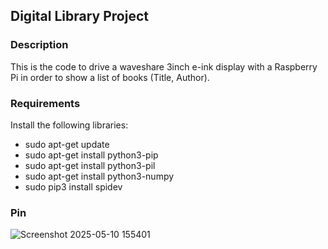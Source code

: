 ## Digital Library Project

### **Description** 
This is the code to drive a waveshare 3inch e-ink display with a Raspberry Pi in order to show a list of books (Title, Author).

### **Requirements** 
Install the following libraries:
- sudo apt-get update
- sudo apt-get install python3-pip
- sudo apt-get install python3-pil
- sudo apt-get install python3-numpy
- sudo pip3 install spidev


### **Pin**
![Screenshot 2025-05-10 155401](https://github.com/user-attachments/assets/344b86f9-9921-417a-949d-3216ca8c896c)
